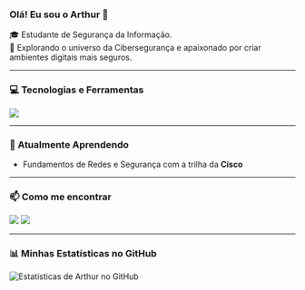 ### Olá! Eu sou o Arthur 👋

<p align="left">
  🎓 Estudante de Segurança da Informação.
  <br>
  🚀 Explorando o universo da Cibersegurança e apaixonado por criar ambientes digitais mais seguros.
</p>

---

### 💻 Tecnologias e Ferramentas

<p align="left">
  <a href="https://skillicons.dev">
    <img src="https://skillicons.dev/icons?i=git,windows,linux,py,azure,cisco" />
  </a>
</p>

---

### 🌱 Atualmente Aprendendo

- Fundamentos de Redes e Segurança com a trilha da **Cisco**


---

### 📫 Como me encontrar

<p align="left">
<a href="mailto:cagnaninicacioarthur@gmail.com" target="_blank"><img src="https://img.shields.io/badge/Gmail-D14836?style=for-the-badge&logo=gmail&logoColor=white" target="_blank"></a>
<a href="www.linkedin.com/in/cagnani-cyber" target="_blank"><img src="https://img.shields.io/badge/-LinkedIn-%230077B5?style=for-the-badge&logo=linkedin&logoColor=white" target="_blank"></a>
</p>

---

### 📊 Minhas Estatísticas no GitHub

![Estatísticas de Arthur no GitHub](https://github-readme-stats.vercel.app/api?username=arthurcagnani&show_icons=true&theme=dracula&include_all_commits=true&count_private=true)
